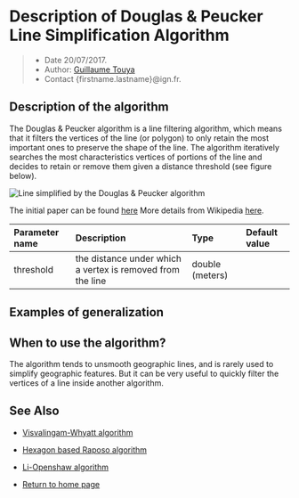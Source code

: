 # Description of Douglas & Peucker Line Simplification Algorithm

> - Date 20/07/2017.
> - Author: [Guillaume Touya][1]
> - Contact {firstname.lastname}@ign.fr.



Description of the algorithm
-------------

The Douglas & Peucker algorithm is a line filtering algorithm, which means that it filters the vertices of the line (or polygon) to only retain the most important ones to preserve the shape of the line.
The algorithm iteratively searches the most characteristics vertices of portions of the line and decides to retain or remove them given a distance threshold (see figure below).

![Line simplified by the Douglas & Peucker algorithm](/images/Douglas-Peucker_animated.gif)

The initial paper can be found [here][5]
More details from Wikipedia [here][7].

| Parameter name        | Description         				| Type 							| Default value			|
|:----------------------|:----------------------------------|:------------------------------|:--------------------------------------------------|
| threshold    | the distance under which a vertex is removed from the line 	| double (meters) 			| 								|


Examples of generalization
-------------


When to use the algorithm?
-------------
The algorithm tends to unsmooth geographic lines, and is rarely used to simplify geographic features. But it can be very useful to quickly filter the vertices of a line inside another algorithm.


See Also
-------------
- [Visvalingam-Whyatt algorithm][2]
- [Hexagon based Raposo algorithm][3]
- [Li-Openshaw algorithm][4]

- [Return to home page][6]


[1]: http://recherche.ign.fr/labos/cogit/english/cv.php?prenom=&nom=Touya
[2]: /visvalingam.md
[3]: /raposo.md
[4]: /li_openshaw.md
[5]: http://dx.doi.org/10.3138/FM57-6770-U75U-7727
[6]: https://ignf.github.io/CartAGen
[7]: https://en.wikipedia.org/wiki/Ramer%E2%80%93Douglas%E2%80%93Peucker_algorithm